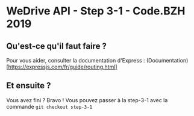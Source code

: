 # WeDrive API - Step 3-1 - Code.BZH 2019



## Qu'est-ce qu'il faut faire ? 


Pour vous aider, consulter la documentation d'Express : (Documentation)[https://expressjs.com/fr/guide/routing.html]

## Et ensuite ? 

Vous avez fini ? Bravo ! Vous pouvez passer à la step-3-1 avec la commande ```git checkout step-3-1```